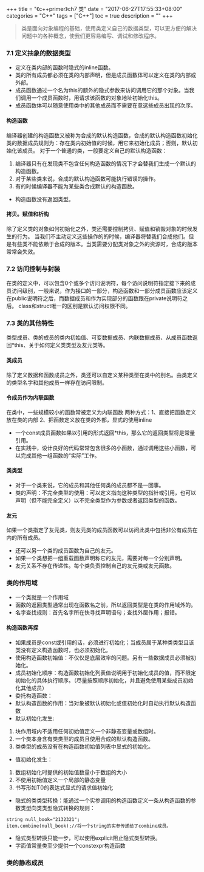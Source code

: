 +++
title = "《c++primer》ch7 类"
date = "2017-06-27T17:55:33+08:00"
categories = "C++"
tags = ["C++"]
toc = true
description = ""
+++

> 类是面向对象编程的基础，使用类定义自己的数据类型，可以更方便的解决问题中的各种概念，使我们更容易编写、调试和修改程序。

<!-- more -->
### 7.1 定义抽象的数据类型
* 定义在类内部的函数时隐式的inline函数。
* 类的所有成员都必须在类的内部声明，但是成员函数体可以定义在类的内部或外部。
* 成员函数通过一个名为this的额外的隐式参数来访问调用它的那个对象。当我们调用一个成员函数时，用请求该函数的对象地址初始化this。
* 成员函数体可以随意使用类中的其他成员而不需要在意这些成员出现的次序。

#### 构造函数
编译器创建的构造函数又被称为合成的默认构造函数，合成的默认构造函数初始化类的数据成员规则为：存在类内初始值的时候，用它来初始化成员；否则，默认初始化该成员。
对于一个普通的类，一般要定义自己的默认构造函数：
1. 编译器只有在发现类不包含任何构造函数的情况下才会替我们生成一个默认的构造函数。
2. 对于某些类来说，合成的默认构造函数可能执行错误的操作。
3. 有的时候编译器不能为某些类合成默认的构造函数。
* 构造函数没有返回类型。

#### 拷贝。赋值和析构
除了定义类的对象如何初始化之外，类还需要控制拷贝、赋值和销毁对象的时候发生的行为。
当我们不主动定义这些操作的的时候，编译器将替我们合成他们。但是有些类不能依赖于合成的版本。当类需要分配类对象之外的资源时，合成的版本常常会失效。

### 7.2 访问控制与封装
在类的定义中，可以包含0个或多个访问说明符，每个访问说明符指定接下来的成员访问级别，一般来说，作为接口的一部分，构造函数和一部分成员函数应该定义在public说明符之后，而数据成员和作为实现部分的函数跟在private说明符之后。
class和struct唯一的区别是默认访问权限不同。

### 7.3 类的其他特性
类型成员、类的成员的类内初始值、可变数据成员、内联数据成员、从成员函数返回*this、关于如何定义类类型及友元类等。
#### 类成员
除了定义数据和函数成员之外，类还可以自定义某种类型在类中的别名。由类定义的类型名字和其他成员一样存在访问限制。
#### 令成员作为内联函数
在类中，一些规模较小的函数常被定义为内联函数
两种方式：1、直接把函数定义放在类的内部
          2、把函数定义放在类的外部，显式的使用inline
* 一个const成员函数如果以引用的形式返回*this，那么它的返回类型将是常量引用。
* 在实践中，设计良好的代码常常包含很多的小函数，通过调用这些小函数，可以完成其他一组函数的“实际”工作。

#### 类类型
* 对于一个类来说，它的成员和其他任何类的成员都不是一回事。
* 类的声明：不完全类型的使用：可以定义指向这种类型的指针或引用，也可以声明（但不能完全定义）以不完全类型作为参数或者返回类型的函数。

#### 友元
如果一个类指定了友元类，则友元类的成员函数可以访问此类中包括非公有成员在内的所有成员。
* 还可以另一个类的成员函数为自己的友元。
* 如果一个类想把一组重载函数声明称它的友元，需要对每一个分别声明。
* 友元关系不存在传递性。每个类负责控制自己的友元类或友元函数。

### 类的作用域
* 一个类就是一个作用域
* 函数的返回类型通常出现在函数名之前，所以返回类型是在类的作用域外的。
* 名字查找规则：首先名字所在快寻找声明语句；查找外层作用；报错。

#### 构造函数再探
* 如果成员是const或引用的话，必须进行初始化；当成员属于某种类类型且该类没有定义构造函数时，也必须初始化。
* 使用构造函数初始值：不仅仅是底层效率的问题。另有一些数据成员必须被初始化。
* 成员初始化顺序：构造函数初始化列表值说明用于初始化成员的值，而不限定初始化的具体执行顺序。（尽量按照顺序初始化，并且避免使用某些成员初始化其他成员）
* 委托构造函数：
* 默认构造函数的作用：当对象被默认初始化或值初始化时自动执行默认构造函数
* 默认初始化发生:
1. 块作用域内不适用任何初始值定义一个非静态变量或数组时。
2. 一个类本身含有类类型的成员且使用合成的默认构造函数。
3. 类类型的成员没有在构造函数初始值列表中显式的初始化。
* 值初始化发生：
1. 数组初始化时提供的初始值数量小于数组的大小
2. 不使用初始值定义一个局部的静态变量
3. 书写形如T()的表达式显式的请求值初始化

* 隐式的类类型转换：能通过一个实参调用的构造函数定义一条从构造函数的参数类型向类类型隐式转换的规则：
```
string null_book="2132321";
item.combine(null_book);//将一个string的实参传递给了combine成员。
```
* 隐式类型转换只能一步，可以使用explicit阻止隐式类型转换。
* 字面值常量类至少提供一个constexpr构造函数
### 类的静态成员


